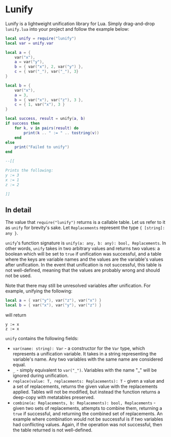 # Lunify
Lunify is a lightweight unification library for Lua. Simply drag-and-drop `lunify.lua` into your project and follow the example below:

```lua
local unify = require("lunify")
local var = unify.var

local a = {
    var("x"),
    a = var("y"),
    b = { var("x"), 2, var("y") },
    c = { var("_"), var("_"), 3}
}

local b = {
    var("x"),
    a = 3,
    b = { var("x"), var("z"), 3 },
    c = { 1, var("x"), 3 }
}

local success, result = unify(a, b)
if success then 
    for k, v in pairs(result) do 
        print(k .. " := " .. tostring(v))
    end
else
    print("Failed to unify")
end

--[[

Prints the following:
y := 3
x := 1
z := 2

]]
```

## In detail

The value that `require("lunify")` returns is a callable table. Let us refer to it as `unify` for brevity's sake. Let `Replacements` represent the type `{ [string]: any }`. 

`unify`'s function signature is `unify(a: any, b: any): bool, Replacements`. In other words, `unify` takes in two arbitrary values and returns two values: a boolean which will be set to `true` if unification was successful, and a table where the keys are variable names and the values are the variable's values after unification. In the event that unification is not successful, this table is not well-defined, meaning that the values are probably wrong and should not be used. 

Note that there may still be unresolved variables after unification. For example, unifying the following:
```lua
local a = { var("y"), var("z"), var("x") }
local b = { var("x"), var("y"), var("z") }
```
will return
```
y := x
z := x
```

`unify` contains the following fields:
- `var(name: string): Var` - a constructor for the `Var` type, which represents a unification variable. It takes in a string representing the variable's name. Any two variables with the same name are considered equal.
- `_` - simply equivalent to `var("_")`. Variables with the name "_" will be ignored during unification.
- `replace(value: T, replacements: Replacements): T` - given a value and a set of replacements, returns the given value with the replacements applied. Tables will not be modified, but instead the function returns a deep-copy with metatables preserved.
- `combine(a: Replacements, b: Replacements): bool, Replacements` - given two sets of replacements, attempts to combine them, returning a `true` if successful, and returning the combined set of replacements. An example where combination would not be successful is if two variables had conflicting values. Again, if the operation was not successful, then the table returned is not well-defined.


